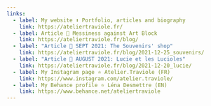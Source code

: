 ```yaml
---
links:
  - label: My website ⬆️ Portfolio, articles and biography
    link: https://ateliertraviole.fr/
  - label: Article 🔸 Messiness against Art Block
    link: https://ateliertraviole.fr/blog/
  - label: "Article 🔸 SEPT 2021: The Souvenirs' shop"
    link: https://ateliertraviole.fr/blog/2021-12-25_souvenirs/
  - label: "Article 🔸 AUGUST 2021: Lucie et les Lucioles"
    link: https://ateliertraviole.fr/blog/2021-12-20_lucie/
  - label: My Instagram page ⭐ Atelier.Traviole (FR)
    link: https://www.instagram.com/atelier.traviole/
  - label: My Behance profile ⭐ Léna Desmettre (EN)
    link: https://www.behance.net/ateliertraviole
---
```

